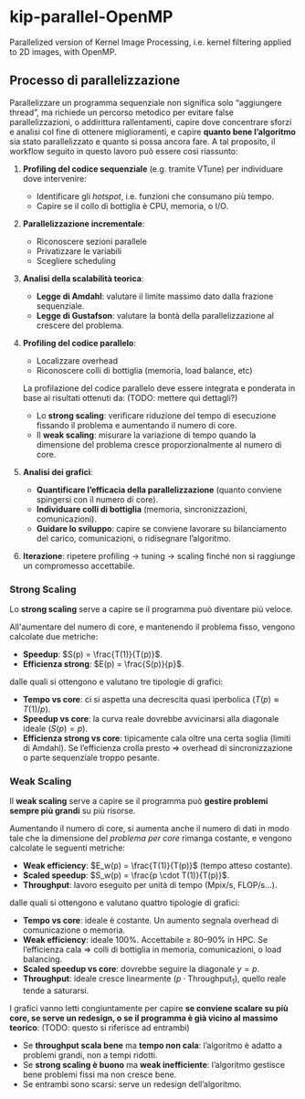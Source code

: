 # kip-parallel-OpenMP
Parallelized version of Kernel Image Processing, i.e. kernel filtering applied to 2D images, with OpenMP.







## Processo di parallelizzazione

Parallelizzare un programma sequenziale non significa solo “aggiungere thread”, ma richiede un percorso metodico per evitare false parallelizzazioni, o addirittura rallentamenti, capire dove concentrare sforzi e analisi col fine di ottenere miglioramenti, e capire **quanto bene l’algoritmo** sia stato parallelizzato e quanto si possa ancora fare. A tal proposito, il workflow seguito in questo lavoro può essere così riassunto:

  1. **Profiling del codice sequenziale** (e.g. tramite VTune) per individuare dove intervenire:
     
       * Identificare gli *hotspot*, i.e. funzioni che consumano più tempo.
       * Capire se il collo di bottiglia è CPU, memoria, o I/O.
       
  2. **Parallelizzazione incrementale**:
     
       * Riconoscere sezioni parallele
       * Privatizzare le variabili
       * Scegliere scheduling
       
  3. **Analisi della scalabilità teorica**:
     
       * **Legge di Amdahl**: valutare il limite massimo dato dalla frazione sequenziale.
       * **Legge di Gustafson**: valutare la bontà della parallelizzazione al crescere del problema.
       
  4. **Profiling del codice parallelo**:
     
       * Localizzare overhead
       * Riconoscere colli di bottiglia (memoria, load balance, etc)

     La profilazione del codice parallelo deve essere integrata e ponderata in base ai risultati ottenuti da: (TODO: mettere qui dettagli?)
     
       * Lo **strong scaling**: verificare riduzione del tempo di esecuzione fissando il problema e aumentando il numero di core.
       * Il **weak scaling**: misurare la variazione di tempo quando la dimensione del problema cresce proporzionalmente al numero di core.

  5. **Analisi dei grafici**:

       * **Quantificare l’efficacia della parallelizzazione** (quanto conviene spingersi con il numero di core).
       * **Individuare colli di bottiglia** (memoria, sincronizzazioni, comunicazioni).
       * **Guidare lo sviluppo**: capire se conviene lavorare su bilanciamento del carico, comunicazioni, o ridisegnare l’algoritmo.
  
  6. **Iterazione**: ripetere profiling → tuning → scaling finché non si raggiunge un compromesso accettabile.


### Strong Scaling

Lo **strong scaling** serve a capire se il programma può diventare più veloce.

All'aumentare del numero di core, e mantenendo il problema fisso, vengono calcolate due metriche:

  * **Speedup**: $S(p) = \frac{T(1)}{T(p)}$.
  * **Efficienza strong**: $E(p) = \frac{S(p)}{p}$.

dalle quali si ottengono e valutano tre tipologie di grafici:

* **Tempo vs core**: ci si aspetta una decrescita quasi iperbolica ($T(p) \approx T(1)/p$).
* **Speedup vs core**: la curva reale dovrebbe avvicinarsi alla diagonale ideale ($S(p) = p$).
* **Efficienza strong vs core**: tipicamente cala oltre una certa soglia (limiti di Amdahl). Se l’efficienza crolla presto ⇒ overhead di sincronizzazione o parte sequenziale troppo pesante.


### Weak Scaling

Il **weak scaling** serve a capire se il programma può **gestire problemi sempre più grandi** su più risorse.

Aumentando il numero di core, si aumenta anche il numero di dati in modo tale che la dimensione del *problema per core* rimanga costante, e vengono calcolate le seguenti metriche: 

  * **Weak efficiency**: $E_w(p) = \frac{T(1)}{T(p)}$ (tempo atteso costante).
  * **Scaled speedup**: $S_w(p) = \frac{p \cdot T(1)}{T(p)}$.
  * **Throughput**: lavoro eseguito per unità di tempo (Mpix/s, FLOP/s…).

dalle quali si ottengono e valutano quattro tipologie di grafici:

  * **Tempo vs core**: ideale è costante. Un aumento segnala overhead di comunicazione o memoria.
  * **Weak efficiency**: ideale 100%. Accettabile ≥ 80–90% in HPC. Se l’efficienza cala ⇒ colli di bottiglia in memoria, comunicazioni, o load balancing.
  * **Scaled speedup vs core**: dovrebbe seguire la diagonale $y = p$.
  * **Throughput**: ideale cresce linearmente ($p \cdot \text{Throughput}_1$), quello reale tende a saturarsi.


I grafici vanno letti congiuntamente per capire **se conviene scalare su più core, se serve un redesign, o se il programma è già vicino al massimo teorico**: (TODO: questo si riferisce ad entrambi)

   * Se **throughput scala bene** ma **tempo non cala**: l’algoritmo è adatto a problemi grandi, non a tempi ridotti.
   * Se **strong scaling è buono** ma **weak inefficiente**: l’algoritmo gestisce bene problemi fissi ma non cresce bene.
   * Se entrambi sono scarsi: serve un redesign dell’algoritmo.



